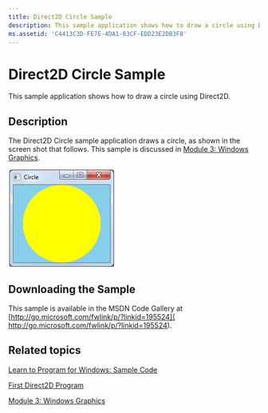 ```yaml
---
title: Direct2D Circle Sample
description: This sample application shows how to draw a circle using Direct2D.
ms.assetid: 'C4413C3D-FE7E-4DA1-83CF-EDD23E2DB3F8'
---
```


# Direct2D Circle Sample

This sample application shows how to draw a circle using Direct2D.

## Description

The Direct2D Circle sample application draws a circle, as shown in the screen shot that follows. This sample is discussed in [Module 3: Windows Graphics](module-3---windows-graphics.md).

![a screen shot of the circle program.](images/graphics08.png)

## Downloading the Sample

This sample is available in the MSDN Code Gallery at [http://go.microsoft.com/fwlink/p/?linkid=195524]( http://go.microsoft.com/fwlink/p/?linkid=195524).

## Related topics

<dl> <dt>

[Learn to Program for Windows: Sample Code](learn-to-program-for-windows--sample-code.md)
</dt> <dt>

[First Direct2D Program](your-first-direct2d-program.md)
</dt> <dt>

[Module 3: Windows Graphics](module-3---windows-graphics.md)
</dt> </dl>

 

 




